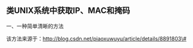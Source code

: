 ## 类UNIX系统中获取IP、MAC和掩码

一、一种简单清晰的方法

该方法来源于：http://blog.csdn.net/piaoxuwuyu/article/details/8891803\#

```C

```



